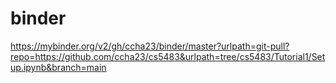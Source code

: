 # binder

https://mybinder.org/v2/gh/ccha23/binder/master?urlpath=git-pull?repo=https://github.com/ccha23/cs5483&urlpath=tree/cs5483/Tutorial1/Setup.ipynb&branch=main
